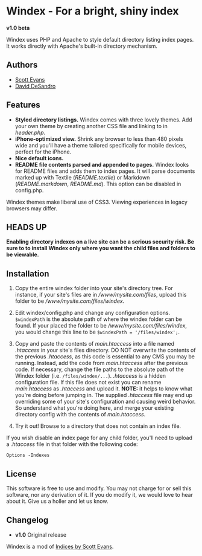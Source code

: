 Windex - For a bright, shiny index
==================================

**v1.0 beta**

Windex uses PHP and Apache to style default directory listing index pages. It works directly with Apache's built-in directory mechanism. 

Authors
-------

* [Scott Evans](http://antisleep.com)
* [David DeSandro](http://desandro.com)


Features
--------

* **Styled directory listings.** Windex comes with three lovely themes. Add your own theme by creating another CSS file and linking to in _header.php_.
* **iPhone-optimized view.** Shrink any browser to less than 480 pixels wide and you'll have a theme tailored specifically for mobile devices, perfect for the iPhone.
* **Nice default icons.**
* **README file contents parsed and appended to pages.** Windex looks for README files and adds them to index pages. It will parse documents marked up with Textile (_README.textile_) or Markdown (_README.markdown_, _README.md_). This option can be disabled in config.php.

Windex themes make liberal use of CSS3. Viewing experiences in legacy browsers may differ.

HEADS UP
--------

**Enabling directory indexes on a live site can be a serious security risk. Be sure to to install Windex only where you want the child files and folders to be viewable.**

Installation
------------

1. Copy the entire windex folder into your site's directory tree. For instance, if your site's files are in _/www/mysite.com/files_, upload this folder to be _/www/mysite.com/files/windex_.

2. Edit windex/config.php and change any configuration options. `$windexPath` is the absolute path of where the windex folder can be found. If your placed the folder to be _/www/mysite.com/files/windex_, you would change this line to be `$windexPath = '/files/windex';`. 

3. Copy and paste the contents of _main.htaccess_ into a file named _.htaccess_ in your site's files directory. DO NOT overwrite the contents of the previous _.htaccess_, as this code is essential to any CMS you may be running. Instead, add the code from _main.htaccess_ after the previous code. If necessary, change the file paths to the absolute path of the Windex folder (i.e. `/files/windex/...`). _.htaccess_ is a hidden configuration file. If this file does not exist you can rename _main.htaccess_ as _.htaccess_ and upload it.  **NOTE:**  it helps to know what you're doing before jumping in.  The supplied _.htaccess_ file may end up overriding some of your site's configuration and causing weird behavior. So understand what you're doing here, and merge your existing directory config with the contents of _main.htaccess_.

4. Try it out!  Browse to a directory that does not contain an index file.

If you wish disable an index page for any child folder, you'll need to upload a _.htaccess_ file in that folder with the following code:

    Options -Indexes

License
-------

This software is free to use and modify.  You may not charge for or sell this software, nor any derivation of it. If you do modify it, we would love to hear about it. Give us a holler and let us know.

Changelog
---------

* **v1.0** Original release

Windex is a mod of [Indices by Scott Evans](http://antisleep.com/indices/).